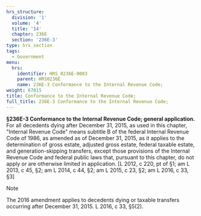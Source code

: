 ```yaml
---
hrs_structure:
  division: '1'
  volume: '4'
  title: '14'
  chapter: 236E
  section: '236E-3'
type: hrs_section
tags:
  - Government
menu:
  hrs:
    identifier: HRS_0236E-0003
    parent: HRS0236E
    name: 236E-3 Conformance to the Internal Revenue Code;
weight: 67015
title: Conformance to the Internal Revenue Code;
full_title: 236E-3 Conformance to the Internal Revenue Code;
---
```

**§236E-3 Conformance to the Internal Revenue Code; general application.** For all decedents dying after December 31, 2015, as used in this chapter, "Internal Revenue Code" means subtitle B of the federal Internal Revenue Code of 1986, as amended as of December 31, 2015, as it applies to the determination of gross estate, adjusted gross estate, federal taxable estate, and generation-skipping transfers, except those provisions of the Internal Revenue Code and federal public laws that, pursuant to this chapter, do not apply or are otherwise limited in application. [L 2012, c 220, pt of §1; am L 2013, c 45, §2; am L 2014, c 44, §2; am L 2015, c 23, §2; am L 2016, c 33, §3]

Note

The 2016 amendment applies to decedents dying or taxable transfers occurring after December 31, 2015\. L 2016, c 33, §5(2).